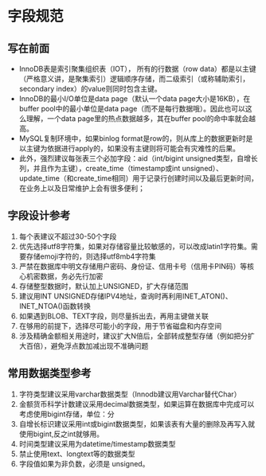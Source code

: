 # 字段规范

## 写在前面
* InnoDB表是索引聚集组织表（IOT）， 所有的行数据（row data）都是以主键（严格意义讲，是聚集索引）逻辑顺序存储，而二级索引（或称辅助索引，secondary index）的value则同时包含主键。
* InnoDB的最小I/O单位是data page（默认一个data page大小是16KB），在buffer pool中的最小单位是data page（而不是每行数据哦）。因此也可以这么理解，一个data page里的热点数据越多，其在buffer pool的命中率就会越高。
* MySQL复制环境中，如果binlog format是row的，则从库上的数据更新时是以主键为依据进行apply的，如果没有主键则将可能会有灾难性的后果。
* 此外，强烈建议每张表三个必加字段：aid（int/bigint unsigned类型，自增长列，并且作为主键），create_time（timestamp或int unsigned）、update_time（和create_time相同）用于记录行创建时间以及最后更新时间，在业务上以及日常维护上会有很多便利；

## 字段设计参考
1. 每个表建议不超过30-50个字段
2. 优先选择utf8字符集，如果对存储容量比较敏感的，可以改成latin1字符集。需要存储emoji字符的，则选择utf8mb4字符集
3. 严禁在数据库中明文存储用户密码、身份证、信用卡号（信用卡PIN码）等核心机密数据，务必先行加密
4. 存储整型数据时，默认加上UNSIGNED，扩大存储范围
5.	建议用INT UNSIGNED存储IPV4地址，查询时再利用INET_ATON()、INET_NTOA()函数转换
6. 如果遇到BLOB、TEXT字段，则尽量拆出去，再用主键做关联
7. 在够用的前提下，选择尽可能小的字段，用于节省磁盘和内存空间
8. 涉及精确金额相关用途时，建议扩大N倍后，全部转成整型存储（例如把分扩大百倍），避免浮点数加减出现不准确问题

## 常用数据类型参考

1. 字符类型建议采用varchar数据类型（Innodb建议用Varchar替代Char）
2. 金额货币科学计数建议采用decimal数据类型，如果运算在数据库中完成可以考虑使用bigint存储，单位：分
3. 自增长标识建议采用int或bigint数据类型，如果该表有大量的删除及再写入就使用bigint,反之int就够用。
4. 时间类型建议采用为datetime/timestamp数据类型
5. 禁止使用text、longtext等的数据类型
6. 字段值如果为非负数，必须是 unsigned。

